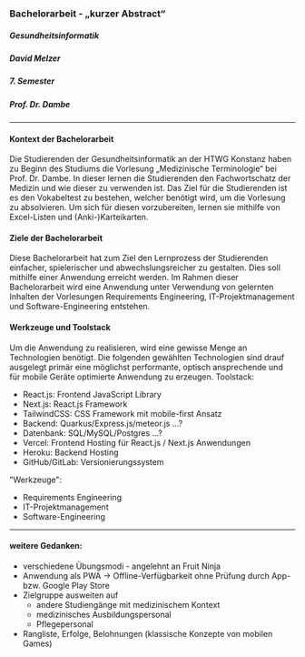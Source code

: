 ### Bachelorarbeit - „kurzer Abstract“
##### Gesundheitsinformatik
##### David Melzer
##### 7. Semester
##### Prof. Dr. Dambe

---
#### Kontext der Bachelorarbeit
Die Studierenden der Gesundheitsinformatik an der HTWG Konstanz haben zu Beginn des Studiums die Vorlesung „Medizinische Terminologie“ bei Prof. Dr. Dambe. In dieser lernen die Studierenden den Fachwortschatz der Medizin und wie dieser zu verwenden ist. Das Ziel für die Studierenden ist es den Vokabeltest zu bestehen, welcher benötigt wird, um die Vorlesung zu absolvieren. Um sich für diesen vorzubereiten, lernen sie mithilfe von Excel-Listen und (Anki-)Karteikarten.

#### Ziele der Bachelorarbeit
Diese Bachelorarbeit hat zum Ziel den Lernprozess der Studierenden einfacher, spielerischer und abwechslungsreicher zu gestalten. Dies soll mithilfe einer Anwendung erreicht werden. Im Rahmen dieser Bachelorarbeit wird eine Anwendung unter Verwendung von gelernten Inhalten der Vorlesungen Requirements Engineering, IT-Projektmanagement und Software-Engineering entstehen.

#### Werkzeuge und Toolstack
Um die Anwendung zu realisieren, wird eine gewisse Menge an Technologien benötigt. Die folgenden gewählten Technologien sind drauf ausgelegt primär eine möglichst performante, optisch ansprechende und für mobile Geräte optimierte Anwendung zu erzeugen.
Toolstack:
- React.js: Frontend JavaScript Library
- Next.js: React.js Framework
- TailwindCSS: CSS Framework mit mobile-first Ansatz
- Backend: Quarkus/Express.js/meteor.js ...?
- Datenbank: SQL/MySQL/Postgres ...?
- Vercel: Frontend Hosting für React.js / Next.js Anwendungen
- Heroku: Backend Hosting
- GitHub/GitLab: Versionierungssystem

"Werkzeuge":
- Requirements Engineering
- IT-Projektmanagement
- Software-Engineering

---
#### weitere Gedanken:
- verschiedene Übungsmodi - angelehnt an Fruit Ninja
- Anwendung als PWA → Offline-Verfügbarkeit ohne Prüfung durch App- bzw. Google Play Store
- Zielgruppe ausweiten auf
    - andere Studiengänge mit medizinischem Kontext
    - medizinisches Ausbildungspersonal
    - Pflegepersonal
- Rangliste, Erfolge, Belohnungen (klassische Konzepte von mobilen Games)
